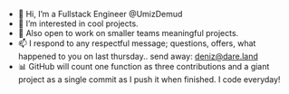 - 👋 Hi, I’m a Fullstack Engineer @UmizDemud
- 👀 I’m interested in cool projects. 
- 🍒 Also open to work on smaller teams meaningful projects.
- 📫 I respond to any respectful message; questions, offers, what happened to you on last thursday.. send away: deniz@dare.land
- 📊 GitHub will count one function as three contributions and a giant project as a single commit as I push it when finished. I code everyday!
